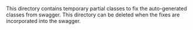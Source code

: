 ﻿This directory contains temporary partial classes to fix the auto-generated classes from swagger.
This directory can be deleted when the fixes are incorporated into the swagger.
